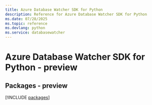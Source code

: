 ```yaml
---
title: Azure Database Watcher SDK for Python
description: Reference for Azure Database Watcher SDK for Python
ms.date: 07/28/2025
ms.topic: reference
ms.devlang: python
ms.service: databasewatcher
---
```

# Azure Database Watcher SDK for Python - preview
## Packages - preview
[!INCLUDE [packages](database-watcher-index.md)]